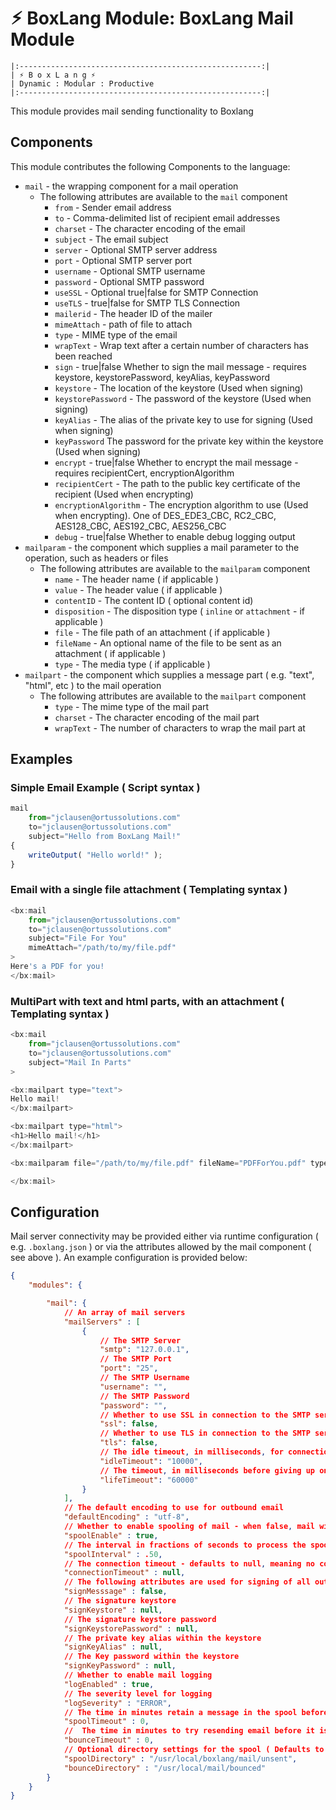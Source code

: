 # ⚡︎ BoxLang Module: BoxLang Mail Module

```
|:------------------------------------------------------:|
| ⚡︎ B o x L a n g ⚡︎
| Dynamic : Modular : Productive
|:------------------------------------------------------:|
```

This module provides mail sending functionality to Boxlang


## Components 

This module contributes the following Components to the language:

* `mail` - the wrapping component for a mail operation
  * The following attributes are available to the `mail` component
    * `from` - Sender email address
    * `to` - Comma-delimited list of recipient email addresses
    * `charset` - The character encoding of the email
    * `subject` - The email subject
    * `server` - Optional SMTP server address
    * `port` - Optional  SMTP server port
    * `username` - Optional SMTP username
    * `password` - Optional SMTP password
    * `useSSL` - Optional true|false for SMTP Connection
    * `useTLS` - true|false for SMTP TLS Connection
    * `mailerid` - The header ID of the mailer
    * `mimeAttach` - path of file to attach
    * `type` - MIME type of the email
    * `wrapText` - Wrap text after a certain number of characters has been reached
    * `sign` - true|false  Whether to sign the mail message - requires keystore, keystorePassword, keyAlias, keyPassword
    * `keystore` - The location of the keystore (Used when signing)
    * `keystorePassword` - The password of the keystore (Used when signing)
    * `keyAlias` - The alias of the private key to use for signing (Used when signing)
    * `keyPassword` The password for the private key within the keystore (Used when signing)
    * `encrypt` - true|false Whether to encrypt the mail message - requires recipientCert, encryptionAlgorithm
    * `recipientCert` - The path to the public key certificate of the recipient (Used when encrypting)
    * `encryptionAlgorithm` - The encryption algorithm to use (Used when encrypting).  One of DES_EDE3_CBC, RC2_CBC, AES128_CBC, AES192_CBC, AES256_CBC
    * `debug` - true|false Whether to enable debug logging output
* `mailparam` - the component which supplies a mail parameter to the operation, such as headers or files
  * The following attributes are available to the `mailparam` component
    * `name` - The header name ( if applicable )
    * `value` - The header value ( if applicable )
    * `contentID` - The content ID ( optional content id)
    * `disposition` - The disposition type ( `inline` or `attachment` - if applicable )
    * `file` - The file path of an attachment ( if applicable )
    * `fileName` - An optional name of the file to be sent as an attachment ( if applicable )
    * `type` - The media type ( if applicable )
* `mailpart` - the component which supplies a message part ( e.g. "text", "html", etc ) to the mail operation
  * The following attributes are available to the `mailpart` component
    * `type` - The mime type of the mail part
    * `charset` - The character encoding of the mail part
    * `wrapText` - The number of characters to wrap the mail part at

## Examples

### Simple Email Example ( Script syntax )

```javascript
mail
    from="jclausen@ortussolutions.com"
    to="jclausen@ortussolutions.com"
    subject="Hello from BoxLang Mail!"
{
    writeOutput( "Hello world!" );
}
```

### Email with a single file attachment ( Templating syntax )

```javascript
<bx:mail
    from="jclausen@ortussolutions.com"
    to="jclausen@ortussolutions.com"
    subject="File For You"
    mimeAttach="/path/to/my/file.pdf"
>
Here's a PDF for you!
</bx:mail>
```

### MultiPart with text and html parts, with an attachment ( Templating syntax )

```javascript
<bx:mail
	from="jclausen@ortussolutions.com"
	to="jclausen@ortussolutions.com"
	subject="Mail In Parts"
>

<bx:mailpart type="text">
Hello mail!
</bx:mailpart>

<bx:mailpart type="html">
<h1>Hello mail!</h1>
</bx:mailpart>

<bx:mailparam file="/path/to/my/file.pdf" fileName="PDFForYou.pdf" type="application/x-pdf" />

</bx:mail>
```

## Configuration

Mail server connectivity may be provided either via runtime configuration ( e.g. `.boxlang.json` ) or via the attributes allowed by the mail component ( see above ).  An example configuration is provided below:

```json
{
	"modules": {

		"mail": {
			// An array of mail servers
			"mailServers" : [
				{
					// The SMTP Server
					"smtp": "127.0.0.1",
					// The SMTP Port
					"port": "25",
					// The SMTP Username
					"username": "",
					// The SMTP Password
					"password": "",
					// Whether to use SSL in connection to the SMTP server
					"ssl": false,
					// Whether to use TLS in connection to the SMTP server
					"tls": false,
					// The idle timeout, in milliseconds, for connection to the mail server
					"idleTimeout": "10000",
					// The timeout, in milliseconds before giving up on attempts to connect
					"lifeTimeout": "60000"
				}
			],
			// The default encoding to use for outbound email
			"defaultEncoding" : "utf-8",
			// Whether to enable spooling of mail - when false, mail will be sent immediately
			"spoolEnable" : true,
			// The interval in fractions of seconds to process the spool
			"spoolInterval" : .50,
			// The connection timeout - defaults to null, meaning no connection timeout attempting to connect to the mail server
			"connectionTimeout" : null,
			// The following attributes are used for signing of all outbound emails
			"signMesssage" : false,
			// The signature keystore
			"signKeystore" : null,
			// The signature keystore password
			"signKeystorePassword" : null,
			// The private key alias within the keystore
			"signKeyAlias" : null,
			// The Key password within the keystore
			"signKeyPassword" : null,
			// Whether to enable mail logging
			"logEnabled" : true,
			// The severity level for logging
			"logSeverity" : "ERROR",
			// The time in minutes retain a message in the spool before the message is discarded - defaults to infinite
			"spoolTimeout" : 0,
			//  The time in minutes to try resending email before it is considered bounced - defaults to infinite
			"bounceTimeout" : 0,
			// Optional directory settings for the spool ( Defaults to BoxLang runtime home )
			"spoolDirectory" : "/usr/local/boxlang/mail/unsent",
			"bounceDirectory" : "/usr/local/mail/bounced"
		}
	}
}
```

